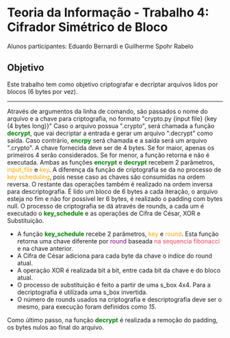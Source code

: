 # Teoria da Informação - Trabalho 4: Cifrador Simétrico de Bloco

Alunos participantes: Eduardo Bernardi e Guilherme Spohr Rabelo

## Objetivo
Este trabalho tem como objetivo criptografar e decriptar arquivos lidos por blocos (6 bytes por vez).

---

Através de argumentos da linha de comando, são passados o nome do arquivo e a chave para criptografia, no formato "crypto.py {input file} {key (4 bytes long)}"
Caso o arquivo possua ".crypto", será chamada a função <span style="color:green; font-weight:700">decrypt</span>, que vai decriptar a entrada e gerar um arquivo ".decrypt" como saída.
Caso contrário, <span style="color:green; font-weight:700">encrpy</span> será chamada e a saída será um arquivo ".crypto".
A chave fornecida deve ser de 4 bytes. Se for maior, apenas os primeiros 4 serão considerados. Se for menor, a função retorna e não é executada.
Ambas as funções <span style="color:green; font-weight:700">encrypt</span>  e <span style="color:green; font-weight:700">decrypt</span> recebem 2 parâmetros, <span style="color:orange">input_file</span> e <span style="color:orange">key</span>. A diferença da função de criptografia se da no processo de <span style="color:orange">key scheduling</span>, pois nesse caso as chaves são consumidas na ordem reversa. O restante das operações também é realizado na ordem inversa para descriptografia.
É lido um bloco de 6 bytes a cada iteração, o arquivo esteja no fim e não for possível ler 6 bytes, é realizado o padding com bytes null.
O processo de criptografia se dá através de rounds, a cada um é executado o <span style="color:green; font-weight:700">key_schedule</span> e as operações de Cifra de César, XOR e Substituição.
- A função <span style="color:green; font-weight:700">key_schedule</span> recebe 2 parâmetros, <span style="color:orange">key</span> e <span style="color:orange">round</span>. Esta função retorna uma chave diferente por <span style="color:purple">round</span> baseada <span style="color:#f43f5e">na sequencia fibonacci</span> e na chave anterior.
- A Cifra de César adiciona para cada byte da chave o indíce do round atual.
- A operação XOR é realizada bit a bit, entre cada bit da chave e do bloco atual.
- O processo de substituição é feito a partir de uma s_box 4x4. Para a decriptografia é utilizada uma s_box invertida.
- O número de rounds usados na criptografia e descriptografia deve ser o mesmo, para execução foram definidos como *15*.

Como último passo, na função <span style="color:green; font-weight:700">decrypt</span> é realizada a remoção do padding, os bytes nulos ao final do arquivo.
